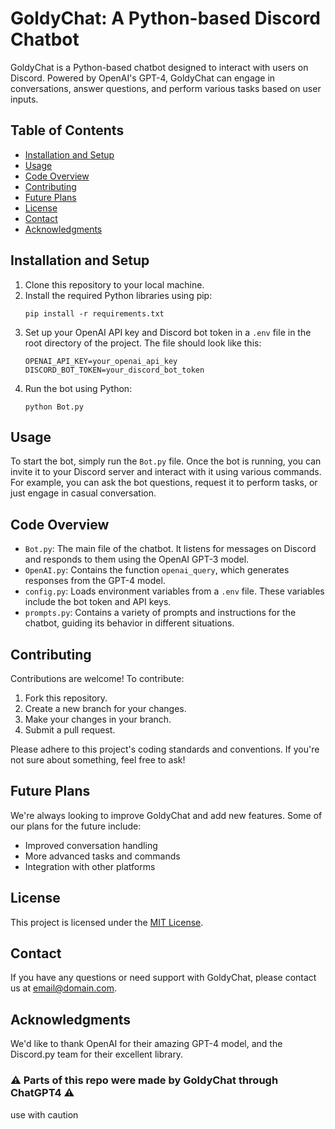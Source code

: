 

# GoldyChat: A Python-based Discord Chatbot

GoldyChat is a Python-based chatbot designed to interact with users on Discord. Powered by OpenAI's GPT-4, GoldyChat can engage in conversations, answer questions, and perform various tasks based on user inputs.

## Table of Contents
- [Installation and Setup](#installation-and-setup)
- [Usage](#usage)
- [Code Overview](#code-overview)
- [Contributing](#contributing)
- [Future Plans](#future-plans)
- [License](#license)
- [Contact](#contact)
- [Acknowledgments](#acknowledgments)

## Installation and Setup

1. Clone this repository to your local machine.
2. Install the required Python libraries using pip:
    ```
    pip install -r requirements.txt
    ```
3. Set up your OpenAI API key and Discord bot token in a `.env` file in the root directory of the project. The file should look like this:
    ```
    OPENAI_API_KEY=your_openai_api_key
    DISCORD_BOT_TOKEN=your_discord_bot_token
    ```
4. Run the bot using Python:
    ```
    python Bot.py
    ```

## Usage

To start the bot, simply run the `Bot.py` file. Once the bot is running, you can invite it to your Discord server and interact with it using various commands. For example, you can ask the bot questions, request it to perform tasks, or just engage in casual conversation.

## Code Overview

- `Bot.py`: The main file of the chatbot. It listens for messages on Discord and responds to them using the OpenAI GPT-3 model.
- `OpenAI.py`: Contains the function `openai_query`, which generates responses from the GPT-4 model.
- `config.py`: Loads environment variables from a `.env` file. These variables include the bot token and API keys.
- `prompts.py`: Contains a variety of prompts and instructions for the chatbot, guiding its behavior in different situations.

## Contributing

Contributions are welcome! To contribute:

1. Fork this repository.
2. Create a new branch for your changes.
3. Make your changes in your branch.
4. Submit a pull request.

Please adhere to this project's coding standards and conventions. If you're not sure about something, feel free to ask!

## Future Plans

We're always looking to improve GoldyChat and add new features. Some of our plans for the future include:

- Improved conversation handling
- More advanced tasks and commands
- Integration with other platforms

## License

This project is licensed under the [MIT License](LICENSE).

## Contact

If you have any questions or need support with GoldyChat, please contact us at [email@domain.com](mailto:email@domain.com).

## Acknowledgments

We'd like to thank OpenAI for their amazing GPT-4 model, and the Discord.py team for their excellent library.

### ⚠ Parts of this repo were made by GoldyChat through ChatGPT4 ⚠
use with caution 
